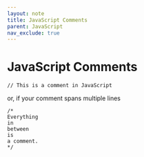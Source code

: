 ```yaml
---
layout: note
title: JavaScript Comments
parent: JavaScript
nav_exclude: true
---
```


# JavaScript Comments

`// This is a comment in JavaScript`

or, if your comment spans multiple lines

```
/*
Everything
in
between
is
a comment.
*/
```
